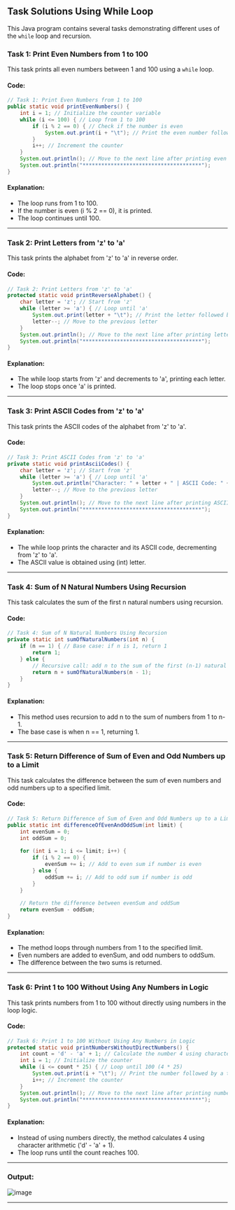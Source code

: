 ## Task Solutions Using While Loop

This Java program contains several tasks demonstrating different uses of the `while` loop and recursion.

### Task 1: Print Even Numbers from 1 to 100

This task prints all even numbers between 1 and 100 using a `while` loop.

#### Code:
```java
// Task 1: Print Even Numbers from 1 to 100
public static void printEvenNumbers() {
    int i = 1; // Initialize the counter variable
    while (i <= 100) { // Loop from 1 to 100
        if (i % 2 == 0) { // Check if the number is even
            System.out.print(i + "\t"); // Print the even number followed by a tab
        }
        i++; // Increment the counter
    }
    System.out.println(); // Move to the next line after printing even numbers
    System.out.println("**************************************");
}
```
#### Explanation:
- The loop runs from 1 to 100.
- If the number is even (i % 2 == 0), it is printed.
- The loop continues until 100.
---
  
### Task 2: Print Letters from 'z' to 'a'
This task prints the alphabet from 'z' to 'a' in reverse order.

#### Code:
```java
// Task 2: Print Letters from 'z' to 'a'
protected static void printReverseAlphabet() {
    char letter = 'z'; // Start from 'z'
    while (letter >= 'a') { // Loop until 'a'
        System.out.print(letter + "\t"); // Print the letter followed by a tab
        letter--; // Move to the previous letter
    }
    System.out.println(); // Move to the next line after printing letters
    System.out.println("**************************************");
}
```
#### Explanation:
- The while loop starts from 'z' and decrements to 'a', printing each letter.
- The loop stops once 'a' is printed.
---

### Task 3: Print ASCII Codes from 'z' to 'a'
This task prints the ASCII codes of the alphabet from 'z' to 'a'.

#### Code:
```java
// Task 3: Print ASCII Codes from 'z' to 'a'
private static void printAsciiCodes() {
    char letter = 'z'; // Start from 'z'
    while (letter >= 'a') { // Loop until 'a'
        System.out.println("Character: " + letter + " | ASCII Code: " + (int) letter);
        letter--; // Move to the previous letter
    }
    System.out.println(); // Move to the next line after printing ASCII codes
    System.out.println("**************************************");
}
```
#### Explanation:
- The while loop prints the character and its ASCII code, decrementing from 'z' to 'a'.
- The ASCII value is obtained using (int) letter.
---

### Task 4: Sum of N Natural Numbers Using Recursion
This task calculates the sum of the first n natural numbers using recursion.

#### Code:
```java
// Task 4: Sum of N Natural Numbers Using Recursion
private static int sumOfNaturalNumbers(int n) {
    if (n == 1) { // Base case: if n is 1, return 1
        return 1;
    } else {
        // Recursive call: add n to the sum of the first (n-1) natural numbers
        return n + sumOfNaturalNumbers(n - 1);
    }
}
```
#### Explanation:
- This method uses recursion to add n to the sum of numbers from 1 to n-1.
- The base case is when n == 1, returning 1.
---

### Task 5: Return Difference of Sum of Even and Odd Numbers up to a Limit
This task calculates the difference between the sum of even numbers and odd numbers up to a specified limit.

#### Code:
```java
// Task 5: Return Difference of Sum of Even and Odd Numbers up to a Limit
public static int differenceOfEvenAndOddSum(int limit) {
    int evenSum = 0;
    int oddSum = 0;
    
    for (int i = 1; i <= limit; i++) {
        if (i % 2 == 0) {
            evenSum += i; // Add to even sum if number is even
        } else {
            oddSum += i; // Add to odd sum if number is odd
        }
    }
    
    // Return the difference between evenSum and oddSum
    return evenSum - oddSum;
}
```
#### Explanation:
- The method loops through numbers from 1 to the specified limit.
- Even numbers are added to evenSum, and odd numbers to oddSum.
- The difference between the two sums is returned.
---

### Task 6: Print 1 to 100 Without Using Any Numbers in Logic
This task prints numbers from 1 to 100 without directly using numbers in the loop logic.

#### Code:
```java
// Task 6: Print 1 to 100 Without Using Any Numbers in Logic
protected static void printNumbersWithoutDirectNumbers() {
    int count = 'd' - 'a' + 1; // Calculate the number 4 using character arithmetic
    int i = 1; // Initialize the counter
    while (i <= count * 25) { // Loop until 100 (4 * 25)
        System.out.print(i + "\t"); // Print the number followed by a tab
        i++; // Increment the counter
    }
    System.out.println(); // Move to the next line after printing numbers
    System.out.println("**************************************");
}

```
#### Explanation:
- Instead of using numbers directly, the method calculates 4 using character arithmetic ('d' - 'a' + 1).
- The loop runs until the count reaches 100.
---

### Output:
![image](https://github.com/user-attachments/assets/91662930-1409-41a7-99ed-02ef3c408f1c)


---

